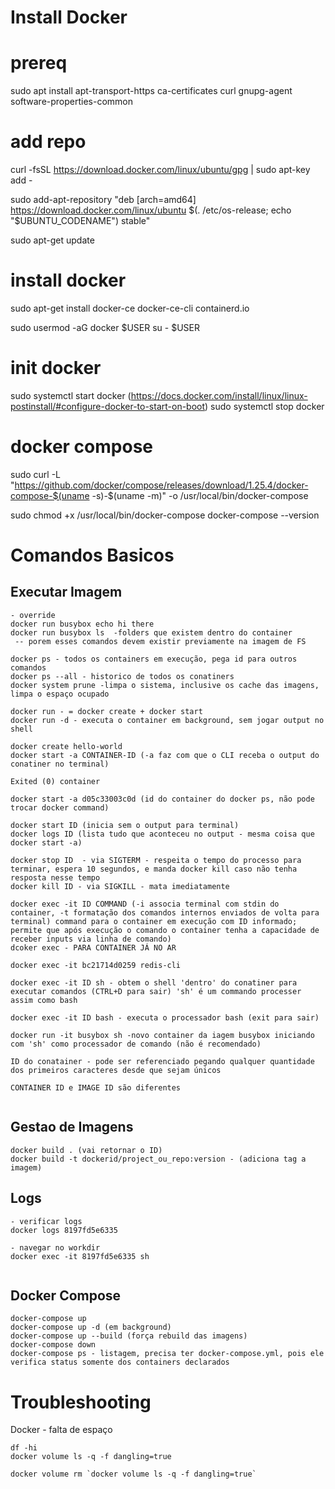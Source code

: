 # Install Docker

# prereq
sudo apt install apt-transport-https ca-certificates curl gnupg-agent software-properties-common

# add repo
curl -fsSL https://download.docker.com/linux/ubuntu/gpg | sudo apt-key add -

sudo add-apt-repository "deb [arch=amd64] https://download.docker.com/linux/ubuntu $(. /etc/os-release; echo "$UBUNTU_CODENAME") stable"

sudo apt-get update

# install docker
sudo apt-get install docker-ce docker-ce-cli containerd.io

sudo usermod -aG docker $USER
su - $USER


# init docker
sudo systemctl start docker
(https://docs.docker.com/install/linux/linux-postinstall/#configure-docker-to-start-on-boot)
 sudo systemctl stop docker

# docker compose
sudo curl -L "https://github.com/docker/compose/releases/download/1.25.4/docker-compose-$(uname -s)-$(uname -m)" -o /usr/local/bin/docker-compose

sudo chmod +x /usr/local/bin/docker-compose
docker-compose --version

# Comandos Basicos

## Executar Imagem

```
- override
docker run busybox echo hi there
docker run busybox ls  -folders que existem dentro do container 
 -- porem esses comandos devem existir previamente na imagem de FS

docker ps - todos os containers em execução, pega id para outros comandos
docker ps --all - historico de todos os conatiners
docker system prune -limpa o sistema, inclusive os cache das imagens, limpa o espaço ocupado

docker run - = docker create + docker start
docker run -d - executa o container em background, sem jogar output no shell

docker create hello-world
docker start -a CONTAINER-ID (-a faz com que o CLI receba o output do conatiner no terminal)

Exited (0) container

docker start -a d05c33003c0d (id do container do docker ps, não pode trocar docker command)

docker start ID (inicia sem o output para terminal)
docker logs ID (lista tudo que aconteceu no output - mesma coisa que docker start -a)

docker stop ID  - via SIGTERM - respeita o tempo do processo para terminar, espera 10 segundos, e manda docker kill caso não tenha resposta nesse tempo 
docker kill ID - via SIGKILL - mata imediatamente

docker exec -it ID COMMAND (-i associa terminal com stdin do container, -t formatação dos comandos internos enviados de volta para terminal) command para o container em execução com ID informado; permite que após execução o comando o container tenha a capacidade de receber inputs via linha de comando)
dcoker exec - PARA CONTAINER JÁ NO AR

docker exec -it bc21714d0259 redis-cli

docker exec -it ID sh - obtem o shell 'dentro' do conatiner para executar comandos (CTRL+D para sair) 'sh' é um commando processer assim como bash

docker exec -it ID bash - executa o processador bash (exit para sair)

docker run -it busybox sh -novo container da iagem busybox iniciando com 'sh' como processador de comando (não é recomendado)

ID do conatainer - pode ser referenciado pegando qualquer quantidade dos primeiros caracteres desde que sejam únicos

CONTAINER ID e IMAGE ID são diferentes


```

## Gestao de Imagens

```
docker build . (vai retornar o ID)
docker build -t dockerid/project_ou_repo:version - (adiciona tag a imagem)

```
## Logs

```
- verificar logs
docker logs 8197fd5e6335

- navegar no workdir
docker exec -it 8197fd5e6335 sh


```

## Docker Compose
```
docker-compose up
docker-compose up -d (em background)
docker-compose up --build (força rebuild das imagens)
docker-compose down
docker-compose ps - listagem, precisa ter docker-compose.yml, pois ele verifica status somente dos containers declarados

```




# Troubleshooting

Docker - falta de espaço
```
df -hi
docker volume ls -q -f dangling=true

docker volume rm `docker volume ls -q -f dangling=true`

```